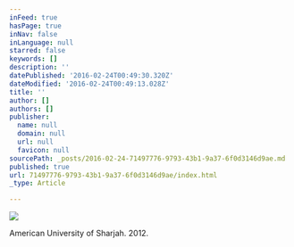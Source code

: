 ```yaml
---
inFeed: true
hasPage: true
inNav: false
inLanguage: null
starred: false
keywords: []
description: ''
datePublished: '2016-02-24T00:49:30.320Z'
dateModified: '2016-02-24T00:49:13.028Z'
title: ''
author: []
authors: []
publisher:
  name: null
  domain: null
  url: null
  favicon: null
sourcePath: _posts/2016-02-24-71497776-9793-43b1-9a37-6f0d3146d9ae.md
published: true
url: 71497776-9793-43b1-9a37-6f0d3146d9ae/index.html
_type: Article

---
```

![](https://the-grid-user-content.s3-us-west-2.amazonaws.com/c32d0f2b-322a-4218-943e-b59c96a3008b.jpg)

American University of Sharjah. 2012\.